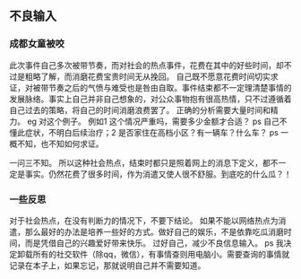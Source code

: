 ## 不良输入

### 成都女童被咬

  此次事件自己多次被带节奏，而对社会的热点事件，花费在其中的好些时间，却不过是粗略了解，而消磨花费宝贵时间无从挽回。
  自己既不愿意花费时间切实求证，对被带节奏之后的气愤与难受也是咎由自取。事件结束都不一定理清楚事情的发展脉络。事实上自己并非自己想象的，对公众事物抱有很高热情，只不过遵循着自己过去的策略，将自己的时间消磨浪费罢了。
  正确的分析需要大量时间和精力。
eg  对这个例子。
例如1 这个情况严重吗，需要多少金额才合适？
ps 自己不懂此症状，不明白后续治疗；2 是否家住在高档小区？有一辆车？什么车？
ps 一概不知，也不知如何求证。
 
 一问三不知。
  所以这种社会热点，结束时都只是照着网上的消息下定义，都不一定是事实。仍然花费了很多时间，作为消遣又使人很不舒服。到底吃的什么瓜？！

### 一些反思

对于社会热点，在没有判断力的情况下，不要下结论。
如果不能以网络热点为消遣，那么最好的办法是培养一些好的方式。做好自己的娱乐，不是依靠吃瓜消磨时间，而是凭借自己的兴趣爱好带来快乐。
过好自己，减少不良信息输入。
ps 我决定卸载所有的社交软件（除qq，微信），有事情查则用电脑小。需要查询的事情就记录在本子上，如果忘记，那就说明自己并不需要知道。

